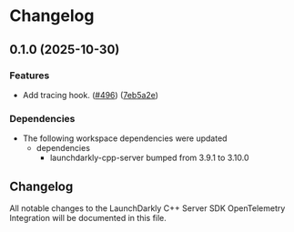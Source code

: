 # Changelog

## 0.1.0 (2025-10-30)


### Features

* Add tracing hook. ([#496](https://github.com/launchdarkly/cpp-sdks/issues/496)) ([7eb5a2e](https://github.com/launchdarkly/cpp-sdks/commit/7eb5a2edd348a8b659ecaf782d3d847a471dc987))


### Dependencies

* The following workspace dependencies were updated
  * dependencies
    * launchdarkly-cpp-server bumped from 3.9.1 to 3.10.0

## Changelog

All notable changes to the LaunchDarkly C++ Server SDK OpenTelemetry Integration will be documented in this file.

